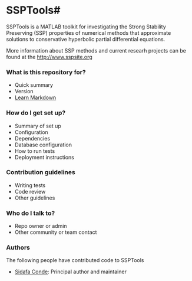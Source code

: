 # SSPTools#

SSPTools is a MATLAB toolkit for investigating the Strong Stability Preserving (SSP) properties of numerical methods that
approximate solutions to conservative hyperbolic partial differential equations. 

More information about SSP methods and current researh projects can be found at the http://www.sspsite.org

### What is this repository for? ###

* Quick summary
* Version
* [Learn Markdown](https://bitbucket.org/tutorials/markdowndemo)

### How do I get set up? ###

* Summary of set up
* Configuration
* Dependencies
* Database configuration
* How to run tests
* Deployment instructions

### Contribution guidelines ###

* Writing tests
* Code review
* Other guidelines

### Who do I talk to? ###

* Repo owner or admin
* Other community or team contact

### Authors ###
The following people have contributed code to SSPTools 

 - [Sidafa Conde](http://hilbert.math.umassd.edu/~sconde/): Principal author and maintainer
